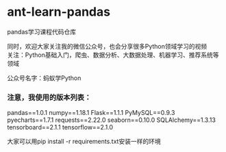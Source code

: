 # ant-learn-pandas
pandas学习课程代码仓库


同时，欢迎大家关注我的微信公众号，也会分享很多Python领域学习的视频  
关注：Python基础入门，爬虫、数据分析、大数据处理、机器学习、推荐系统等领域  

公众号名字：蚂蚁学Python


### 注意，我使用的版本列表：
pandas==1.0.1
numpy==1.18.1
Flask==1.1.1
PyMySQL==0.9.3
pyecharts==1.7.1
requests==2.22.0
seaborn==0.10.0
SQLAlchemy==1.3.13
tensorboard==2.1.1
tensorflow==2.1.0

大家可以用pip install -r requirements.txt安装一样的环境

